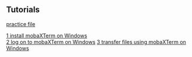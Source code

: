 ## Tutorials


[practice file](newFile.md)
 
[1 install mobaXTerm on Windows](installMobaXtermWindows.md)  
[2 log on to mobaXTerm on Windows](remoteLoginMobaXtermWindows.md)
[3 transfer files using mobaXTerm on Windows](transferFilesMobaXtermWindows.md)
